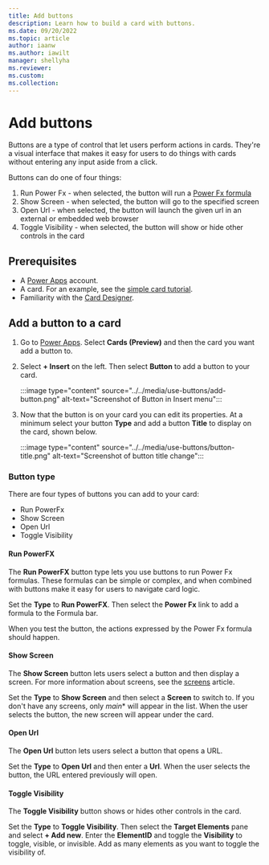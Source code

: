 ```yaml
---
title: Add buttons
description: Learn how to build a card with buttons.
ms.date: 09/20/2022
ms.topic: article
author: iaanw
ms.author: iawilt
manager: shellyha
ms.reviewer: 
ms.custom: 
ms.collection: 
---
```


# Add buttons

Buttons are a type of control that let users perform actions in cards. They're a visual interface that makes it easy for users to do things with cards without entering any input aside from a click.

Buttons can do one of four things:

1. Run Power Fx - when selected, the button will run a [Power Fx formula](../power-fx/intro-to-pfx.md)
1. Show Screen - when selected, the button will go to the specified screen
1. Open Url - when selected, the button will launch the given url in an external or embedded web browser
1. Toggle Visibility - when selected, the button will show or hide other controls in the card

## Prerequisites

- A [Power Apps](https://powerapps.microsoft.com/) account.
- A card. For an example, see the [simple card tutorial](../../tutorials/hello-world-card.md).
- Familiarity with the [Card Designer](../designer-overview.md).

## Add a button to a card

1. Go to [Power Apps](https://powerapps.microsoft.com/). Select **Cards (Preview)** and then the card you want add a button to.
1. Select **+ Insert** on the left. Then select **Button** to add a button to your card.

    :::image type="content" source="../../media/use-buttons/add-button.png" alt-text="Screenshot of Button in Insert menu":::
1. Now that the button is on your card you can edit its properties. At a minimum select your button **Type** and add a button **Title** to display on the card, shown below.

    :::image type="content" source="../../media/use-buttons/button-title.png" alt-text="Screenshot of button title change":::

### Button type

There are four types of buttons you can add to your card:

- Run PowerFx
- Show Screen
- Open Url
- Toggle Visibility

#### Run PowerFX

The **Run PowerFX** button type lets you use buttons to run Power Fx formulas. These formulas can be simple or complex, and when combined with buttons make it easy for users to navigate card logic.

Set the **Type** to **Run PowerFX**. Then select the **Power Fx** link to add a formula to the Formula bar.

When you test the button, the actions expressed by the Power Fx formula should happen.

#### Show Screen

The **Show Screen** button lets users select a button and then display a screen. For more information about screens, see the [screens](../screens/use-screens.md) article.

Set the **Type** to **Show Screen** and then select a **Screen** to switch to. If you don't have any screens, only *main** will appear in the list. When the user selects the button, the new screen will appear under the card.

#### Open Url

The **Open Url** button lets users select a button that opens a URL.

Set the **Type** to **Open Url** and then enter a **Url**. When the user selects the button, the URL entered previously will open.

#### Toggle Visibility

The **Toggle Visibility** button shows or hides other controls in the card.

Set the **Type** to **Toggle Visibility**. Then select the **Target Elements** pane and select **+ Add new**. Enter the **ElementID** and toggle the **Visibility** to toggle, visible, or invisible. Add as many elements as you want to toggle the visibility of.

